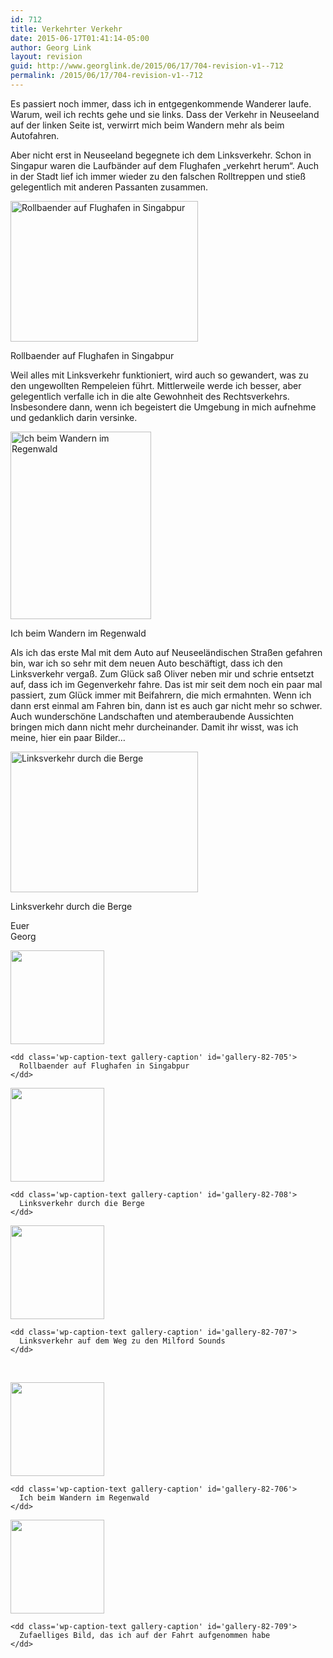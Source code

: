 ```yaml
---
id: 712
title: Verkehrter Verkehr
date: 2015-06-17T01:41:14-05:00
author: Georg Link
layout: revision
guid: http://www.georglink.de/2015/06/17/704-revision-v1--712
permalink: /2015/06/17/704-revision-v1--712
---
```

Es passiert noch immer, dass ich in entgegenkommende Wanderer laufe. Warum, weil ich rechts gehe und sie links. Dass der Verkehr in Neuseeland auf der linken Seite ist, verwirrt mich beim Wandern mehr als beim Autofahren.

Aber nicht erst in Neuseeland begegnete ich dem Linksverkehr. Schon in Singapur waren die Laufbänder auf dem Flughafen „verkehrt herum“. Auch in der Stadt lief ich immer wieder zu den falschen Rolltreppen und stieß gelegentlich mit anderen Passanten zusammen. 

<div id="attachment_705" style="width: 310px" class="wp-caption aligncenter">
  <a href="http://www.georglink.de/media/2015/06/2015-04-21-10.44.23.jpg"><img aria-describedby="caption-attachment-705" loading="lazy" src="http://www.georglink.de/media/2015/06/2015-04-21-10.44.23-300x225.jpg" alt="Rollbaender auf Flughafen in Singabpur" width="300" height="225" class="size-medium wp-image-705" srcset="http://www.georglink.de/media/2015/06/2015-04-21-10.44.23-300x225.jpg 300w, http://www.georglink.de/media/2015/06/2015-04-21-10.44.23.jpg 800w" sizes="(max-width: 300px) 100vw, 300px" /></a>
  
  <p id="caption-attachment-705" class="wp-caption-text">
    Rollbaender auf Flughafen in Singabpur
  </p>
</div>

Weil alles mit Linksverkehr funktioniert, wird auch so gewandert, was zu den ungewollten Rempeleien führt. Mittlerweile werde ich besser, aber gelegentlich verfalle ich in die alte Gewohnheit des Rechtsverkehrs. Insbesondere dann, wenn ich begeistert die Umgebung in mich aufnehme und gedanklich darin versinke. 

<div id="attachment_706" style="width: 235px" class="wp-caption aligncenter">
  <a href="http://www.georglink.de/media/2015/06/2015-06-05-14.06.35.jpg"><img aria-describedby="caption-attachment-706" loading="lazy" src="http://www.georglink.de/media/2015/06/2015-06-05-14.06.35-225x300.jpg" alt="Ich beim Wandern im Regenwald" width="225" height="300" class="size-medium wp-image-706" srcset="http://www.georglink.de/media/2015/06/2015-06-05-14.06.35-225x300.jpg 225w, http://www.georglink.de/media/2015/06/2015-06-05-14.06.35.jpg 600w" sizes="(max-width: 225px) 100vw, 225px" /></a>
  
  <p id="caption-attachment-706" class="wp-caption-text">
    Ich beim Wandern im Regenwald
  </p>
</div>

Als ich das erste Mal mit dem Auto auf Neuseeländischen Straßen gefahren bin, war ich so sehr mit dem neuen Auto beschäftigt, dass ich den Linksverkehr vergaß. Zum Glück saß Oliver neben mir und schrie entsetzt auf, dass ich im Gegenverkehr fahre. Das ist mir seit dem noch ein paar mal passiert, zum Glück immer mit Beifahrern, die mich ermahnten. Wenn ich dann erst einmal am Fahren bin, dann ist es auch gar nicht mehr so schwer. Auch wunderschöne Landschaften und atemberaubende Aussichten bringen mich dann nicht mehr durcheinander. Damit ihr wisst, was ich meine, hier ein paar Bilder…

<div id="attachment_708" style="width: 310px" class="wp-caption aligncenter">
  <a href="http://www.georglink.de/media/2015/06/2015-06-11-17.08.22.jpg"><img aria-describedby="caption-attachment-708" loading="lazy" src="http://www.georglink.de/media/2015/06/2015-06-11-17.08.22-300x225.jpg" alt="Linksverkehr durch die Berge" width="300" height="225" class="size-medium wp-image-708" srcset="http://www.georglink.de/media/2015/06/2015-06-11-17.08.22-300x225.jpg 300w, http://www.georglink.de/media/2015/06/2015-06-11-17.08.22.jpg 800w" sizes="(max-width: 300px) 100vw, 300px" /></a>
  
  <p id="caption-attachment-708" class="wp-caption-text">
    Linksverkehr durch die Berge
  </p>
</div>

Euer  
Georg

<div id='gallery-82' class='gallery galleryid-712 gallery-columns-3 gallery-size-thumbnail'>
  <dl class='gallery-item'>
    <dt class='gallery-icon landscape'>
      <a href='http://www.georglink.de/2015/06/17/verkehrter-verkehr--704/2015-04-21-10-44-23'><img width="150" height="150" src="http://www.georglink.de/media/2015/06/2015-04-21-10.44.23-150x150.jpg" class="attachment-thumbnail size-thumbnail" alt="" loading="lazy" aria-describedby="gallery-82-705" /></a>
    </dt>
    
    <dd class='wp-caption-text gallery-caption' id='gallery-82-705'>
      Rollbaender auf Flughafen in Singabpur
    </dd>
  </dl>
  
  <dl class='gallery-item'>
    <dt class='gallery-icon landscape'>
      <a href='http://www.georglink.de/2015/06/17/verkehrter-verkehr--704/2015-06-11-17-08-22'><img width="150" height="150" src="http://www.georglink.de/media/2015/06/2015-06-11-17.08.22-150x150.jpg" class="attachment-thumbnail size-thumbnail" alt="" loading="lazy" aria-describedby="gallery-82-708" /></a>
    </dt>
    
    <dd class='wp-caption-text gallery-caption' id='gallery-82-708'>
      Linksverkehr durch die Berge
    </dd>
  </dl>
  
  <dl class='gallery-item'>
    <dt class='gallery-icon portrait'>
      <a href='http://www.georglink.de/2015/06/17/verkehrter-verkehr--704/2015-06-11-16-54-31'><img width="150" height="150" src="http://www.georglink.de/media/2015/06/2015-06-11-16.54.31-150x150.jpg" class="attachment-thumbnail size-thumbnail" alt="" loading="lazy" aria-describedby="gallery-82-707" /></a>
    </dt>
    
    <dd class='wp-caption-text gallery-caption' id='gallery-82-707'>
      Linksverkehr auf dem Weg zu den Milford Sounds
    </dd>
  </dl>
  
  <br style="clear: both" />
  
  <dl class='gallery-item'>
    <dt class='gallery-icon portrait'>
      <a href='http://www.georglink.de/2015/06/17/verkehrter-verkehr--704/2015-06-05-14-06-35'><img width="150" height="150" src="http://www.georglink.de/media/2015/06/2015-06-05-14.06.35-150x150.jpg" class="attachment-thumbnail size-thumbnail" alt="" loading="lazy" aria-describedby="gallery-82-706" /></a>
    </dt>
    
    <dd class='wp-caption-text gallery-caption' id='gallery-82-706'>
      Ich beim Wandern im Regenwald
    </dd>
  </dl>
  
  <dl class='gallery-item'>
    <dt class='gallery-icon landscape'>
      <a href='http://www.georglink.de/2015/06/17/verkehrter-verkehr--704/2015-06-15-13-40-22'><img width="150" height="150" src="http://www.georglink.de/media/2015/06/2015-06-15-13.40.22-150x150.jpg" class="attachment-thumbnail size-thumbnail" alt="" loading="lazy" aria-describedby="gallery-82-709" /></a>
    </dt>
    
    <dd class='wp-caption-text gallery-caption' id='gallery-82-709'>
      Zufaelliges Bild, das ich auf der Fahrt aufgenommen habe
    </dd>
  </dl>
  
  <br style='clear: both' />
</div>